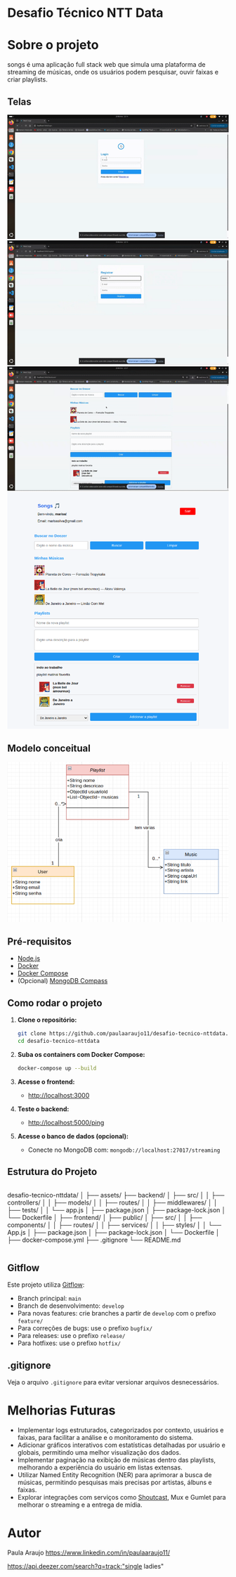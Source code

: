 # Desafio Técnico NTT Data

# Sobre o projeto
songs é uma aplicação full stack web que simula uma plataforma de streaming de músicas, onde os usuários podem pesquisar, ouvir faixas e criar playlists.

## Telas
![login](https://github.com/paulaaraujo11/desafio-tecnico-nttdata/blob/main/assets/login.gif)
![register](https://github.com/paulaaraujo11/desafio-tecnico-nttdata/blob/main/assets/register.gif)
![buscar musica](https://github.com/paulaaraujo11/desafio-tecnico-nttdata/blob/main/assets/buscarmusica.gif)
![tela principal](https://github.com/paulaaraujo11/desafio-tecnico-nttdata/blob/main/assets/dash.png)


## Modelo conceitual
![Modelo Conceitual](https://github.com/paulaaraujo11/desafio-tecnico-nttdata/blob/main/assets/modelo-conceitual.png)

## Pré-requisitos

- [Node.js](https://nodejs.org/)
- [Docker](https://www.docker.com/)
- [Docker Compose](https://docs.docker.com/compose/)
- (Opcional) [MongoDB Compass](https://www.mongodb.com/try/download/compass)

## Como rodar o projeto

1. **Clone o repositório:**
   ```bash
   git clone https://github.com/paulaaraujo11/desafio-tecnico-nttdata.git
   cd desafio-tecnico-nttdata
   ```

2. **Suba os containers com Docker Compose:**
   ```bash
   docker-compose up --build
   ```

3. **Acesse o frontend:**
   - [http://localhost:3000](http://localhost:3000)

4. **Teste o backend:**
   - [http://localhost:5000/ping](http://localhost:5000)

5. **Acesse o banco de dados (opcional):**
   - Conecte no MongoDB com: `mongodb://localhost:27017/streaming`

## Estrutura do Projeto

```
```
desafio-tecnico-nttdata/
│
├── assets/
├── backend/
│   ├── src/
│   │   ├── controllers/
│   │   ├── models/
│   │   ├── routes/
│   │   ├── middlewares/
│   │   ├── tests/
│   │   └── app.js
│   ├── package.json
│   ├── package-lock.json
│   └── Dockerfile
│
├── frontend/
│   ├── public/
│   ├── src/
│   │   ├── components/
│   │   ├── routes/
│   │   ├── services/
│   │   ├── styles/
│   │   └── App.js
│   ├── package.json
│   ├── package-lock.json
│   └── Dockerfile
│
├── docker-compose.yml
├── .gitignore
└── README.md
```
```

## Gitflow

Este projeto utiliza [Gitflow](https://www.atlassian.com/git/tutorials/comparing-workflows/gitflow-workflow):

- Branch principal: `main`
- Branch de desenvolvimento: `develop`
- Para novas features: crie branches a partir de `develop` com o prefixo `feature/`
- Para correções de bugs: use o prefixo `bugfix/`
- Para releases: use o prefixo `release/`
- Para hotfixes: use o prefixo `hotfix/`

## .gitignore

Veja o arquivo `.gitignore` para evitar versionar arquivos desnecessários.


# Melhorias Futuras

- Implementar logs estruturados, categorizados por contexto, usuários e faixas, para facilitar a análise e o monitoramento do sistema.
- Adicionar gráficos interativos com estatísticas detalhadas por usuário e globais, permitindo uma melhor visualização dos dados.
- Implementar paginação na exibição de músicas dentro das playlists, melhorando a experiência do usuário em listas extensas.
- Utilizar Named Entity Recognition (NER) para aprimorar a busca de músicas, permitindo pesquisas mais precisas por artistas, álbuns e faixas.
- Explorar integrações com serviços como [Shoutcast](https://www.shoutcast.com/), Mux e Gumlet para melhorar o streaming e a entrega de mídia.

# Autor

Paula Araujo
https://www.linkedin.com/in/paulaaraujo11/

https://api.deezer.com/search?q=track:"single ladies"
